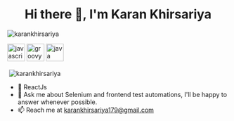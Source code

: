 <h1 align="center">Hi there 👋, I'm Karan Khirsariya</h1>
<p align="left"> <img src="https://komarev.com/ghpvc/?username=karankhirsariya" alt="karankhirsariya" /> </p>

<p align="left">
  <img src="https://devicons.github.io/devicon/devicon.git/icons/javascript/javascript-original.svg" alt="javascript" width="40" height="40"/>
  <img src="https://devicons.github.io/devicon/devicon.git/icons/groovy/groovy-original.svg"  alt="groovy" width="40" height="40" />
  <img src="https://devicons.github.io/devicon/devicon.git/icons/java/java-original-wordmark.svg"  alt="java" width="40" height="40" />
</p>

<p>&nbsp;<img align="center" src="https://github-readme-stats.vercel.app/api?username=karankhirsariya&show_icons=true" alt="karankhirsariya" /></p>

- 🌱 ReactJs
- 💬 Ask me about Selenium and frontend test automations, I'll be happy to answer whenever possible.
- 📫 Reach me at karankhirsariya179@gmail.com
